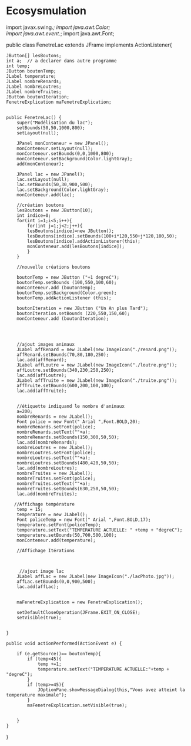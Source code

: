 # Ecosysmulation
import javax.swing.*;
import java.awt.Color;  
import java.awt.event.*;
import  java.awt.Font;

public class FenetreLac extends JFrame implements ActionListener{
    
    JButton[] lesBoutons;
    int a;  // a declarer dans autre programme 
    int temp;
    JButton boutonTemp;
    JLabel temperature;
    JLabel nombreRenards;
    JLabel nombreLoutres;
    JLabel nombreTruites;
    JButton boutonIteration;
    FenetreExplication maFenetreExplication;

	
	public FenetreLac() {
        super("Modélisation du lac");
        setBounds(50,50,1000,800);
        setLayout(null);
        
        JPanel monConteneur = new JPanel();
        monConteneur.setLayout(null);
        monConteneur.setBounds(0,0,1000,800);
        monConteneur.setBackground(Color.lightGray);
        add(monConteneur);
        
        JPanel lac = new JPanel();
        lac.setLayout(null);
        lac.setBounds(50,30,900,500);
        lac.setBackground(Color.lightGray);
        monConteneur.add(lac);
        
        //création boutons
        lesBoutons = new JButton[10]; 
        int indice=0;
        for(int i=1;i<5;i++){
            for(int j=1;j<2;j++){
            lesBoutons[indice]=new JButton();
            lesBoutons[indice].setBounds(100+i*120,550+j*120,100,50); 
            lesBoutons[indice].addActionListener(this);
            monConteneur.add(lesBoutons[indice]); 
            }
        }
        
        //nouvelle créations boutons
        
        boutonTemp = new JButton ("+1 degreC");
        boutonTemp.setBounds (100,550,100,60);
        monConteneur.add (boutonTemp);
        boutonTemp.setBackground(Color.green);
        boutonTemp.addActionListener (this);
        
        boutonIteration = new JButton ("Un An plus Tard");
        boutonIteration.setBounds (220,550,150,60);
        monConteneur.add (boutonIteration);
        
        
        
        
        //ajout images animaux 
        JLabel affRenard = new JLabel(new ImageIcon("./renard.png"));
        affRenard.setBounds(70,80,180,250);
        lac.add(affRenard);
        JLabel affLoutre = new JLabel(new ImageIcon("./loutre.png"));
        affLoutre.setBounds(340,230,250,250);
        lac.add(affLoutre);
        JLabel affTruite = new JLabel(new ImageIcon("./truite.png"));
        affTruite.setBounds(600,200,100,100);
        lac.add(affTruite);
        
        
        //étiquette indiquand le nombre d'animaux
        a=200;
        nombreRenards = new JLabel();
        Font police = new Font(" Arial ",Font.BOLD,20);
		nombreRenards.setFont(police);
        nombreRenards.setText(""+a);
        nombreRenards.setBounds(150,300,50,50);
        lac.add(nombreRenards);
        nombreLoutres = new JLabel();
		nombreLoutres.setFont(police);
        nombreLoutres.setText(""+a);
        nombreLoutres.setBounds(480,420,50,50);
        lac.add(nombreLoutres);
        nombreTruites = new JLabel();
		nombreTruites.setFont(police);
        nombreTruites.setText(""+a);
        nombreTruites.setBounds(630,250,50,50);
        lac.add(nombreTruites);
        
       //Affichage température
        temp = 15;
        temperature = new JLabel();
        Font policeTemp = new Font(" Arial ",Font.BOLD,17);
        temperature.setFont(policeTemp);
        temperature.setText("TEMPERATURE ACTUELLE: " +temp + "degreC");
        temperature.setBounds(50,700,500,100);
        monConteneur.add(temperature);
        
        //Affichage Itérations
        
        
        
         //ajout image lac
        JLabel affLac = new JLabel(new ImageIcon("./lacPhoto.jpg"));
        affLac.setBounds(0,0,900,500);
        lac.add(affLac);
        

        maFenetreExplication = new FenetreExplication();
                
        setDefaultCloseOperation(JFrame.EXIT_ON_CLOSE);             
        setVisible(true);
        
		
	}
    
    public void actionPerformed(ActionEvent e) {
		
		if (e.getSource()== boutonTemp){
			if (temp<45){
				temp +=1;
				temperature.setText("TEMPERATURE ACTUELLE:"+temp + "degreC");
			}
			if (temp>=45){
                JOptionPane.showMessageDialog(this,"Vous avez atteint la temperature maximale");
			}
			maFenetreExplication.setVisible(true);
		    
			
		}
	}
}

